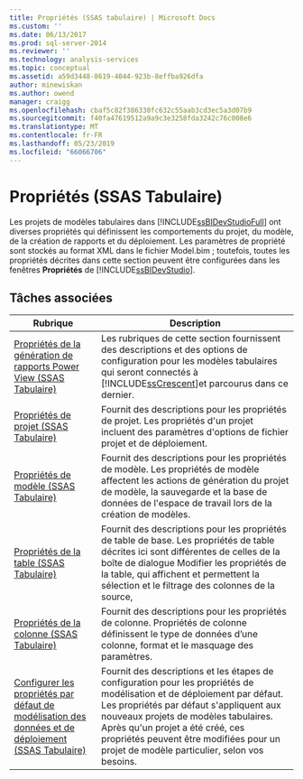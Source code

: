 ```yaml
---
title: Propriétés (SSAS tabulaire) | Microsoft Docs
ms.custom: ''
ms.date: 06/13/2017
ms.prod: sql-server-2014
ms.reviewer: ''
ms.technology: analysis-services
ms.topic: conceptual
ms.assetid: a59d3448-8619-4044-923b-8effba926dfa
author: minewiskan
ms.author: owend
manager: craigg
ms.openlocfilehash: cbaf5c82f386330fc632c55aab3cd3ec5a3d07b9
ms.sourcegitcommit: f40fa47619512a9a9c3e3258fda3242c76c008e6
ms.translationtype: MT
ms.contentlocale: fr-FR
ms.lasthandoff: 05/23/2019
ms.locfileid: "66066706"
---
```

# <a name="properties-ssas-tabular"></a>Propriétés (SSAS Tabulaire)
  Les projets de modèles tabulaires dans [!INCLUDE[ssBIDevStudioFull](../../includes/ssbidevstudiofull-md.md)] ont diverses propriétés qui définissent les comportements du projet, du modèle, de la création de rapports et du déploiement. Les paramètres de propriété sont stockés au format XML dans le fichier Model.bim ; toutefois, toutes les propriétés décrites dans cette section peuvent être configurées dans les fenêtres **Propriétés** de [!INCLUDE[ssBIDevStudio](../../includes/ssbidevstudio-md.md)].  
  
## <a name="related-tasks"></a>Tâches associées  
  
|Rubrique|Description|  
|-----------|-----------------|  
|[Propriétés de la génération de rapports Power View &#40;SSAS Tabulaire&#41;](power-view-reporting-properties-ssas-tabular.md)|Les rubriques de cette section fournissent des descriptions et des options de configuration pour les modèles tabulaires qui seront connectés à [!INCLUDE[ssCrescent](../../includes/sscrescent-md.md)]et parcourus dans ce dernier.|  
|[Propriétés de projet &#40;SSAS Tabulaire&#41;](project-properties-ssas-tabular.md)|Fournit des descriptions pour les propriétés de projet. Les propriétés d'un projet incluent des paramètres d'options de fichier projet et de déploiement.|  
|[Propriétés de modèle &#40;SSAS Tabulaire&#41;](model-properties-ssas-tabular.md)|Fournit des descriptions pour les propriétés de modèle. Les propriétés de modèle affectent les actions de génération du projet de modèle, la sauvegarde et la base de données de l'espace de travail lors de la création de modèles.|  
|[Propriétés de la table &#40;SSAS Tabulaire&#41;](table-properties-ssas-tabular.md)|Fournit des descriptions pour les propriétés de table de base. Les propriétés de table décrites ici sont différentes de celles de la boîte de dialogue Modifier les propriétés de la table, qui affichent et permettent la sélection et le filtrage des colonnes de la source,|  
|[Propriétés de la colonne &#40;SSAS Tabulaire&#41;](column-properties-ssas-tabular.md)|Fournit des descriptions pour les propriétés de colonne. Propriétés de colonne définissent le type de données d’une colonne, format et le masquage des paramètres.|  
|[Configurer les propriétés par défaut de modélisation des données et de déploiement &#40;SSAS Tabulaire&#41;](configure-default-data-modeling-and-deployment-properties-ssas-tabular.md)|Fournit des descriptions et les étapes de configuration pour les propriétés de modélisation et de déploiement par défaut. Les propriétés par défaut s'appliquent aux nouveaux projets de modèles tabulaires. Après qu'un projet a été créé, ces propriétés peuvent être modifiées pour un projet de modèle particulier, selon vos besoins.|  
  
  
